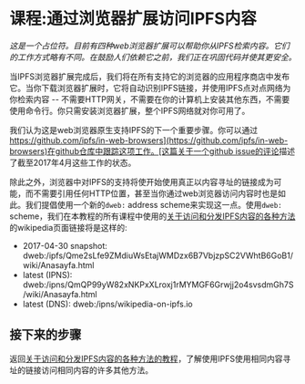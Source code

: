 # 课程:通过浏览器扩展访问IPFS内容

_这是一个占位符。目前有四种web浏览器扩展可以帮助你从IPFS检索内容。它们的工作方式略有不同。在鼓励人们依赖它之前，我们正在巩固代码并使其更安全。_

当IPFS浏览器扩展完成后，我们将在所有支持它的浏览器的应用程序商店中发布它。当你下载浏览器扩展时，它将自动识别IPFS链接，并使用IPFS点对点网络为你检索内容 -- 不需要HTTP网关，不需要在你的计算机上安装其他东西，不需要使用命令行。你只需安装浏览器扩展，整个IPFS网络就对你可用了。

我们认为这是web浏览器原生支持IPFS的下一个重要步骤。你可以通过[https://github.com/ipfs/in-web-browsers](https://github.com/ipfs/in-web-browsers)在github仓库中跟踪这项工作。[这篇关于一个github issue的评论](https://github.com/ipfs/pm/issues/351#issuecomment-294262546)描述了截至2017年4月这些工作的状态。

除此之外，浏览器中对IPFS的支持将使开始使用真正以内容寻址的链接成为可能，而不需要引用任何HTTP位置，甚至当你通过web浏览器访问内容时也是如此。我们提倡使用一个新的`dweb:` address scheme来实现这一点。使用`dweb:` scheme，我们在本教程的所有课程中使用的[关于访问和分发IPFS内容的各种方法](./)的wikipedia页面链接将是这样的:

* 2017-04-30 snapshot: dweb:/ipfs/Qme2sLfe9ZMdiuWsEtajWMDzx6B7VbjzpSC2VWhtB6GoB1/wiki/Anasayfa.html
* latest \(IPNS\): dweb:/ipns/QmQP99yW82xNKPxXLroxj1rMYMGF6Grwjj2o4svsdmGh7S/wiki/Anasayfa.html
* latest \(DNS\): dweb:/ipns/wikipedia-on-ipfs.io

## 接下来的步骤

返回[关于访问和分发IPFS内容的各种方法的教程](./)，了解使用IPFS使用相同内容寻址的链接访问相同内容的许多其他方法。

